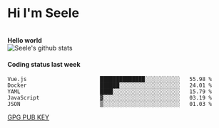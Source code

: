 <h1>Hi I'm Seele</h1>
<br>
<b> Hello world</b>
<br>
<img src="https://github-readme-stats.vercel.app/api?username=Seele0oO&show_icons=true&icon_color=0366d6&bg_color=ffffff&hide_title=true&hide=contribs&include_all_commits=true" alt="Seele's github stats"/>
<br>

<h4>Coding status last week </h4>

<!--START_SECTION:waka-->

```text
Vue.js                       ██████████████░░░░░░░░░░░   55.98 %
Docker                       ██████░░░░░░░░░░░░░░░░░░░   24.01 %
YAML                         ████░░░░░░░░░░░░░░░░░░░░░   15.79 %
JavaScript                   ▓░░░░░░░░░░░░░░░░░░░░░░░░   03.19 %
JSON                         ▒░░░░░░░░░░░░░░░░░░░░░░░░   01.03 %
```

<!--END_SECTION:waka-->



[GPG PUB KEY](https://keys.openpgp.org/vks/v1/by-fingerprint/3FCE91BF5B9666B55B67213C4C57B7824A5B6680)

